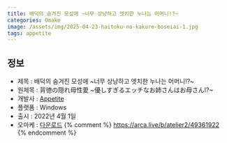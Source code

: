 ```yaml
---
title: 배덕의 숨겨진 모성애 ~너무 상냥하고 엣치한 누나는 어머니!?~
categories: Omake
image: /assets/img/2025-04-23-haitoku-no-kakure-boseiai-1.jpg
tags: appetite
---
```


## 정보

* 제목 : 배덕의 숨겨진 모성애 ~너무 상냥하고 엣치한 누나는 어머니!?~
* 원제목 : 背徳の隠れ母性愛 ~優しすぎるエッチなお姉さんはお母さん!?~
* 개발사 : [Appetite](/tags/appetite)
* 플랫폼 : Windows
* 출시 : 2022년 4월 1일
* 오마케 : [다운로드](/assets/omake/haitoku-no-kakure-boseiai.zip)
{% comment %}
https://arca.live/b/atelier2/49361922
{% endcomment %}
